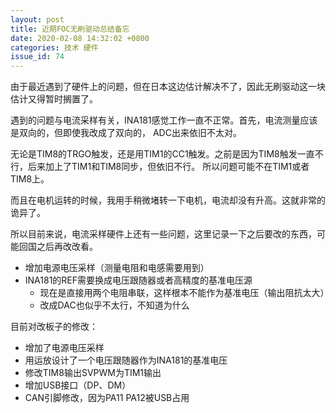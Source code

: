 ```yaml
---
layout: post
title: 近期FOC无刷驱动总结备忘
date: 2020-02-08 14:32:02 +0800
categories: 技术 硬件
issue_id: 74
---
```


由于最近遇到了硬件上的问题，但在日本这边估计解决不了，因此无刷驱动这一块估计又得暂时搁置了。

遇到的问题与电流采样有关，INA181感觉工作一直不正常。首先，电流测量应该是双向的，但即使我改成了双向的，
ADC出来依旧不太对。

无论是TIM8的TRGO触发，还是用TIM1的CC1触发。之前是因为TIM8触发一直不行，后来加上了TIM1和TIM8同步，但依旧不行。
所以问题可能不在TIM1或者TIM8上。

而且在电机运转的时候，我用手稍微堵转一下电机，电流却没有升高。这就非常的诡异了。

所以目前来说，电流采样硬件上还有一些问题，这里记录一下之后要改的东西，可能回国之后再改改看。

- 增加电源电压采样（测量电阻和电感需要用到）
- INA181的REF需要换成电压跟随器或者高精度的基准电压源
  - 现在是直接用两个电阻串联，这样根本不能作为基准电压（输出阻抗太大）
  - 改成DAC也似乎不太行，不知道为什么
  
目前对改板子的修改：
- 增加了电源电压采样
- 用运放设计了一个电压跟随器作为INA181的基准电压
- 修改TIM8输出SVPWM为TIM1输出
- 增加USB接口（DP、DM）
- CAN引脚修改，因为PA11 PA12被USB占用


